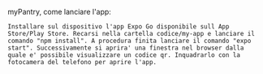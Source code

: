 myPantry, come lanciare l'app:

	Installare sul dispositivo l'app Expo Go disponibile sull App Store/Play Store. Recarsi nella cartella codice/my-app e lanciare il comando "npm install". A procedura finita lanciare il comando "expo start". Successivamente si aprira' una finestra nel browser dalla quale e' possibile visualizzare un codice qr. Inquadrarlo con la fotocamera del telefono per aprire l'app.